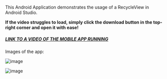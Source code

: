 This Android Application demonstrates the usage of a RecycleView in Android Studio.

**If the video struggles to load, simply click the download button in the top-right corner and open it with ease!**

##### [LINK TO A VIDEO OF THE MOBILE APP RUNNING](https://drive.google.com/file/d/1LHlgNoU1gMzkwJP4lcVgIDO4j-nd4HBD/view?usp=share_link)

Images of the app:

![image](https://user-images.githubusercontent.com/114548524/223005204-00ba2bc7-7966-470f-8258-fce2bc4594de.png)


![image](https://user-images.githubusercontent.com/114548524/223005087-8e3766cd-de89-479c-b301-a8713139c96f.png)



